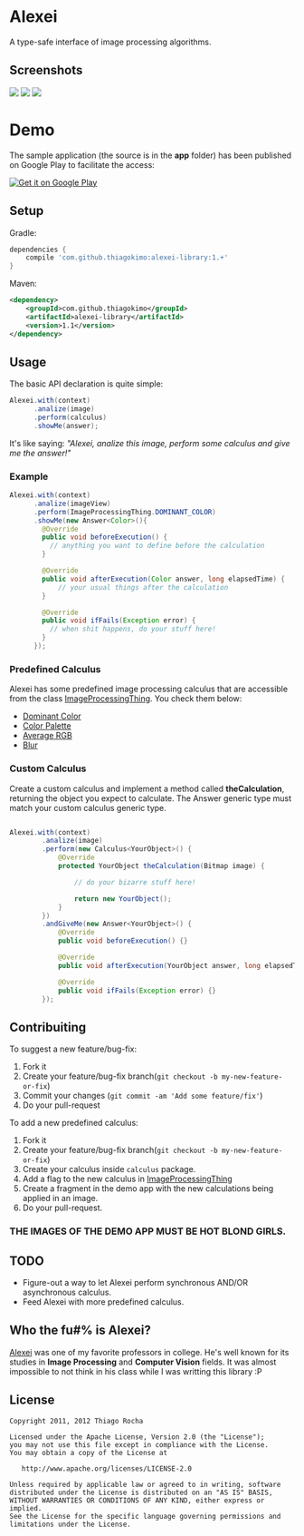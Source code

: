 # Alexei

A type-safe interface of image processing algorithms.

## Screenshots
![](https://github.com/thiagokimo/Alexei/blob/master/screenshots/dominant-color.png)
![](https://github.com/thiagokimo/Alexei/blob/master/screenshots/blur.png)
![](https://github.com/thiagokimo/Alexei/blob/master/screenshots/palette.png)

# Demo

The sample application (the source is in the **app** folder) has been published on Google Play to facilitate the access:

[![Get it on Google Play](http://www.android.com/images/brand/get_it_on_play_logo_small.png)](https://play.google.com/store/apps/details?id=com.kimo.examples.alexei)

## Setup

Gradle:

``` groovy
dependencies {
    compile 'com.github.thiagokimo:alexei-library:1.+'
}
```

Maven:

``` xml
<dependency>
    <groupId>com.github.thiagokimo</groupId>
    <artifactId>alexei-library</artifactId>
    <version>1.1</version>
</dependency>
```

## Usage

The basic API declaration is quite simple:

``` java
Alexei.with(context)
      .analize(image)
      .perform(calculus)
      .showMe(answer);
```

It's like saying: *"Alexei, analize this image, perform some calculus
and give me the answer!"*

### Example

``` java
Alexei.with(context)
      .analize(imageView)
      .perform(ImageProcessingThing.DOMINANT_COLOR)
      .showMe(new Answer<Color>(){
        @Override
        public void beforeExecution() {
          // anything you want to define before the calculation
        }

        @Override
        public void afterExecution(Color answer, long elapsedTime) {
            // your usual things after the calculation
        }

        @Override
        public void ifFails(Exception error) {
          // when shit happens, do your stuff here!
        }
      });
```

### Predefined Calculus
Alexei has some predefined image processing calculus that are accessible from the class
[ImageProcessingThing](https://github.com/thiagokimo/Alexei/blob/master/library/src/main/java/com/kimo/lib/alexei/ImageProcessingThing.java). You check them below:

* [Dominant Color](https://github.com/thiagokimo/Alexei/blob/master/library/src/main/java/com/kimo/lib/alexei/calculus/DominantColor.java)
* [Color Palette](https://github.com/thiagokimo/Alexei/blob/master/library/src/main/java/com/kimo/lib/alexei/calculus/ColorPalette.java)
* [Average RGB](https://github.com/thiagokimo/Alexei/blob/master/library/src/main/java/com/kimo/lib/alexei/calculus/AverageColor.java)
* [Blur](https://github.com/thiagokimo/Alexei/blob/master/library/src/main/java/com/kimo/lib/alexei/calculus/BlurCalculus.java)

### Custom Calculus

Create a custom calculus and implement a method called **theCalculation**, returning
the object you expect to calculate. The Answer generic type must match your custom calculus generic type.

``` java

Alexei.with(context)
        .analize(image)
        .perform(new Calculus<YourObject>() {
            @Override
            protected YourObject theCalculation(Bitmap image) {

                // do your bizarre stuff here!

                return new YourObject();
            }
        })
        .andGiveMe(new Answer<YourObject>() {
            @Override
            public void beforeExecution() {}

            @Override
            public void afterExecution(YourObject answer, long elapsedTime) {}

            @Override
            public void ifFails(Exception error) {}
        });

```

## Contribuiting

To suggest a new feature/bug-fix:

1. Fork it
2. Create your feature/bug-fix branch(`git checkout -b my-new-feature-or-fix`)
3. Commit your changes (`git commit -am 'Add some feature/fix'`)
4. Do your pull-request

To add a new predefined calculus:

1. Fork it
2. Create your feature/bug-fix branch(`git checkout -b my-new-feature-or-fix`)
3. Create your calculus inside `calculus` package.
4. Add a flag to the new calculus in [ImageProcessingThing](https://github.com/thiagokimo/Alexei/blob/master/library/src/main/java/com/kimo/lib/alexei/ImageProcessingThing.java)
5. Create a fragment in the demo app with the new calculations being applied in an image.
6. Do your pull-request.

### THE IMAGES OF THE DEMO APP MUST BE HOT BLOND GIRLS.


## TODO
* Figure-out a way to let Alexei perform synchronous AND/OR asynchronous calculus.
* Feed Alexei with more predefined calculus.


## Who the fu#% is Alexei?
[Alexei](http://buscatextual.cnpq.br/buscatextual/visualizacv.do?metodo=apresentar&id=K4784376J9)
was one of my favorite professors in college. He's well known for its studies in
 **Image Processing** and **Computer Vision** fields.
It was almost impossible to not think in his class while I was writting this library :P

## License

    Copyright 2011, 2012 Thiago Rocha

    Licensed under the Apache License, Version 2.0 (the "License");
    you may not use this file except in compliance with the License.
    You may obtain a copy of the License at

       http://www.apache.org/licenses/LICENSE-2.0

    Unless required by applicable law or agreed to in writing, software
    distributed under the License is distributed on an "AS IS" BASIS,
    WITHOUT WARRANTIES OR CONDITIONS OF ANY KIND, either express or implied.
    See the License for the specific language governing permissions and
    limitations under the License.
